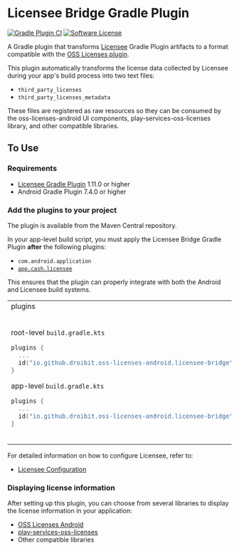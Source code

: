 # Licensee Bridge Gradle Plugin

[![Gradle Plugin CI](https://github.com/droibit/oss-licenses-android/actions/workflows/gradle-plugin.yml/badge.svg)](https://github.com/droibit/oss-licenses-android/actions/workflows/gradle-plugin.yml)
[![Software License](https://img.shields.io/badge/license-Apache%202.0-brightgreen.svg)](https://github.com/droibit/prefbinding/blob/develop/LICENSE)

A Gradle plugin that transforms [Licensee](https://github.com/cashapp/licensee) Gradle Plugin artifacts to a format compatible with the [OSS Licenses plugin](https://github.com/google/play-services-plugins/tree/main/oss-licenses-plugin).

This plugin automatically transforms the license data collected by Licensee during your app's build process into two text files:

- `third_party_licenses`
- `third_party_licenses_metadata`

These files are registered as raw resources so they can be consumed by the oss-licenses-android UI components, play-services-oss-licenses library, and other compatible libraries.

## To Use

### Requirements

- [Licensee Gradle Plugin](https://github.com/cashapp/licensee) 1.11.0 or higher
- Android Gradle Plugin 7.4.0 or higher

### Add the plugins to your project

The plugin is available from the Maven Central repository.

In your app-level build script, you must apply the Licensee Bridge Gradle Plugin **after** the following plugins:

- `com.android.application`
- [`app.cash.licensee`](https://github.com/cashapp/licensee/tree/trunk#usage)

This ensures that the plugin can properly integrate with both the Android and Licensee build systems.

<table>
<tr><td>plugins</td><td>buildscript</td></tr>
<tr><td>

root-level `build.gradle.kts`

```kotlin
plugins {
  ...  
  id("io.github.droibit.oss-licenses-android.licensee-bridge") version "<version>" apply false
}
```

app-level `build.gradle.kts`

```kotlin
plugins {
  ...  
  id("io.github.droibit.oss-licenses-android.licensee-bridge")
}
```

</td><td>

root-level `build.gradle.kts`

```kotlin
buildscript {
  dependencies {
    ...
    classpath("io.github.droibit.oss-licenses-android:licensee-bridge-gradle-plugin:<version>")
  }
}
```

app-level `build.gradle.kts`

```kotlin
plugins {
  ...  
  apply(plugin = "io.github.droibit.oss-licenses-android.licensee-bridge")
}
```

</td></tr>
</table>

For detailed information on how to configure Licensee, refer to:

- [Licensee Configuration](https://github.com/cashapp/licensee#configuration)

### Displaying license information

After setting up this plugin, you can choose from several libraries to display the license information in your application:

- [OSS Licenses Android](../../README.md#overview)
- [play-services-oss-licenses](https://developers.google.com/android/guides/opensource#add-library)
- Other compatible libraries
